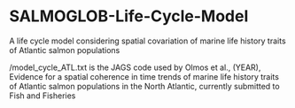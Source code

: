 # SALMOGLOB-Life-Cycle-Model
A life cycle model considering spatial covariation of marine life history traits of Atlantic salmon populations

/model_cycle_ATL.txt is the JAGS code used by Olmos et al., (YEAR), Evidence for a spatial coherence in time trends of marine
life history traits of Atlantic salmon populations in the North Atlantic, currently submitted to Fish and Fisheries
